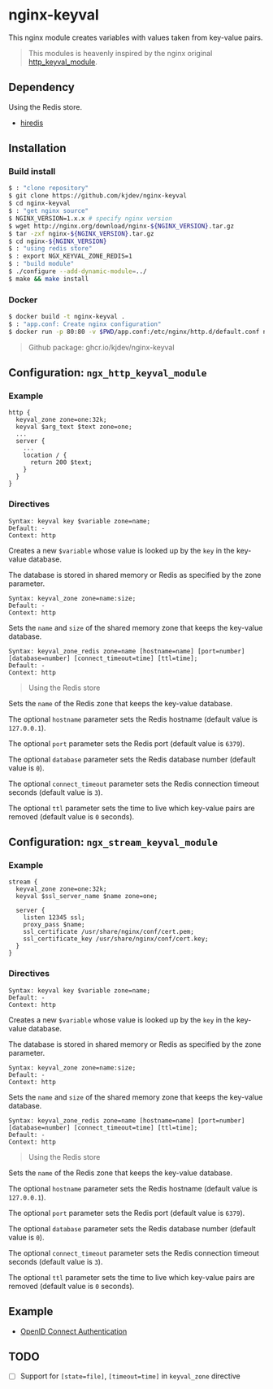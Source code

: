 nginx-keyval
============

This nginx module creates variables with values taken from key-value pairs.

> This modules is heavenly inspired by the nginx original
> [http_keyval_module](https://nginx.org/en/docs/http/ngx_http_keyval_module.html).

Dependency
----------

Using the Redis store.

- [hiredis](https://github.com/redis/hiredis)

Installation
------------

### Build install

``` sh
$ : "clone repository"
$ git clone https://github.com/kjdev/nginx-keyval
$ cd nginx-keyval
$ : "get nginx source"
$ NGINX_VERSION=1.x.x # specify nginx version
$ wget http://nginx.org/download/nginx-${NGINX_VERSION}.tar.gz
$ tar -zxf nginx-${NGINX_VERSION}.tar.gz
$ cd nginx-${NGINX_VERSION}
$ : "using redis store"
$ : export NGX_KEYVAL_ZONE_REDIS=1
$ : "build module"
$ ./configure --add-dynamic-module=../
$ make && make install
```

### Docker

``` sh
$ docker build -t nginx-keyval .
$ : "app.conf: Create nginx configuration"
$ docker run -p 80:80 -v $PWD/app.conf:/etc/nginx/http.d/default.conf nginx-keyval
```

> Github package: ghcr.io/kjdev/nginx-keyval

Configuration: `ngx_http_keyval_module`
---------------------------------------

### Example

```
http {
  keyval_zone zone=one:32k;
  keyval $arg_text $text zone=one;
  ...
  server {
    ...
    location / {
      return 200 $text;
    }
  }
}
```

### Directives

```
Syntax: keyval key $variable zone=name;
Default: -
Context: http
```

Creates a new `$variable` whose value is looked up by the `key`
in the key-value database.

The database is stored in shared memory or Redis as specified
by the zone parameter.

```
Syntax: keyval_zone zone=name:size;
Default: -
Context: http
```

Sets the `name` and `size` of the shared memory zone that
keeps the key-value database.

```
Syntax: keyval_zone_redis zone=name [hostname=name] [port=number] [database=number] [connect_timeout=time] [ttl=time];
Default: -
Context: http
```

> Using the Redis store

Sets the `name` of the Redis zone that keeps the key-value database.

The optional `hostname` parameter sets the Redis hostname
(default value is `127.0.0.1`).

The optional `port` parameter sets the Redis port
(default value is `6379`).

The optional `database` parameter sets the Redis database number
(default value is `0`).

The optional `connect_timeout` parameter sets the Redis connection
timeout seconds (default value is `3`).

The optional `ttl` parameter sets the time to live
which key-value pairs are removed (default value is `0` seconds).

Configuration: `ngx_stream_keyval_module`
---------------------------------------

### Example

```
stream {
  keyval_zone zone=one:32k;
  keyval $ssl_server_name $name zone=one;

  server {
    listen 12345 ssl;
    proxy_pass $name;
    ssl_certificate /usr/share/nginx/conf/cert.pem;
    ssl_certificate_key /usr/share/nginx/conf/cert.key;
  }
}
```

### Directives

```
Syntax: keyval key $variable zone=name;
Default: -
Context: http
```

Creates a new `$variable` whose value is looked up by the `key`
in the key-value database.

The database is stored in shared memory or Redis as specified
by the zone parameter.

```
Syntax: keyval_zone zone=name:size;
Default: -
Context: http
```

Sets the `name` and `size` of the shared memory zone that
keeps the key-value database.

```
Syntax: keyval_zone_redis zone=name [hostname=name] [port=number] [database=number] [connect_timeout=time] [ttl=time];
Default: -
Context: http
```

> Using the Redis store

Sets the `name` of the Redis zone that keeps the key-value database.

The optional `hostname` parameter sets the Redis hostname
(default value is `127.0.0.1`).

The optional `port` parameter sets the Redis port
(default value is `6379`).

The optional `database` parameter sets the Redis database number
(default value is `0`).

The optional `connect_timeout` parameter sets the Redis connection
timeout seconds (default value is `3`).

The optional `ttl` parameter sets the time to live
which key-value pairs are removed (default value is `0` seconds).

Example
-------

- [OpenID Connect Authentication](example/README.md)


TODO
----

- [ ] Support for `[state=file]`, `[timeout=time]` in `keyval_zone` directive
